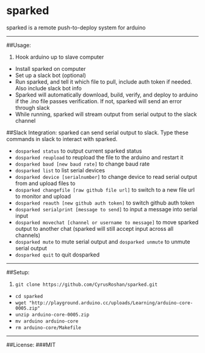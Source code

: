 # sparked
sparked is a remote push-to-deploy system for arduino

---

##Usage:
1. Hook arduino up to slave computer
* Install sparked on computer
* Set up a slack bot (optional)
* Run sparked, and tell it which file to pull, include auth token if needed. Also include slack bot info
* Sparked will automatically download, build, verify, and deploy to arduino if the .ino file passes verification. If not, sparked will send an error through slack
* While running, sparked will stream output from serial output to the slack channel

##Slack Integration:
sparked can send serial output to slack. Type these commands in slack to interact with sparked.
* ```dosparked status``` to output current sparked status
* ```dosparked reupload``` to reupload the file to the arduino and restart it
* ```dosparked baud [new baud rate]``` to change baud rate
* ```dosparked list``` to list serial devices
* ```dosparked device [serialnumber]``` to change device to read serial output from and upload files to
* ```dosparked changefile [raw github file url]``` to switch to a new file url to monitor and upload
* ```dosparked reauth [new github auth token]``` to switch github auth token
* ```dosparked serialprint [message to send]``` to input a message into serial input
* ```dosparked movechat [channel or username to message]``` to move sparked output to another chat (sparked will still accept input across all channels)
* ```dosparked mute``` to mute serial output and ```dosparked unmute``` to unmute serial output
* ```dosparked quit``` to quit dosparked

---

##Setup:
1. ```git clone https://github.com/CyrusRoshan/sparked.git```
* ```cd sparked```
* ```wget "http://playground.arduino.cc/uploads/Learning/arduino-core-0005.zip"```
* ```unzip arduino-core-0005.zip```
* ```mv arduino arduino-core```
* ```rm arduino-core/Makefile```

---

##License:
###MIT
